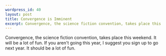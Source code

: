 ```yaml
--- 
wordpress_id: 40
layout: post
title: Convergence is Imminent
excerpt: Convergence, the science fiction convention, takes place this weekend.  It will be a lot of fun.  If you aren't going this year, I suggest you sign up to go next year.  It should be a lot of fun.
---
```

Convergence, the science fiction convention, takes place this weekend.  It will be a lot of fun.  If you aren't going this year, I suggest you sign up to go next year.  It should be a lot of fun.
